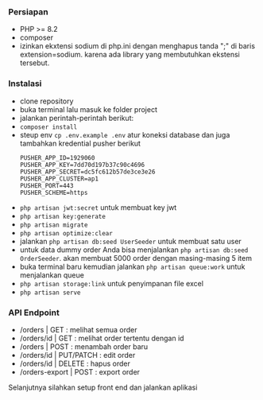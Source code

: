 ### Persiapan

-   PHP >= 8.2
-   composer
-   izinkan ekxtensi sodium di php.ini dengan menghapus tanda ";" di baris extension=sodium. karena ada library yang membutuhkan ekstensi tersebut.

### Instalasi

-   clone repository
-   buka terminal lalu masuk ke folder project
-   jalankan perintah-perintah berikut:
-   `composer install`
-   steup env
    `cp .env.example .env`
    atur koneksi database dan juga tambahkan kredential pusher berikut
    ```
    PUSHER_APP_ID=1929060
    PUSHER_APP_KEY=7dd70d197b37c90c4696
    PUSHER_APP_SECRET=dc5fc612b57de3ce3e26
    PUSHER_APP_CLUSTER=ap1
    PUSHER_PORT=443
    PUSHER_SCHEME=https
    ```
-   `php artisan jwt:secret` untuk membuat key jwt
-   `php artisan key:generate`
-   `php artisan migrate`
-   `php artisan optimize:clear`
-   jalankan `php artisan db:seed UserSeeder` untuk membuat satu user
-   untuk data dummy order Anda bisa menjalankan `php artisan db:seed OrderSeeder`. akan membuat 5000 order dengan masing-masing 5 item
-   buka terminal baru kemudian jalankan `php artisan queue:work` untuk menjalankan queue
-   `php artisan storage:link` untuk penyimpanan file excel
-   `php artisan serve`

### API Endpoint

-   /orders | GET : melihat semua order
-   /orders/id | GET : melihat order tertentu dengan id
-   /orders | POST : menambah order baru
-   /orders/id | PUT/PATCH : edit order
-   /orders/id | DELETE : hapus order
-   /orders-export | POST : export order

Selanjutnya silahkan setup front end dan jalankan aplikasi
